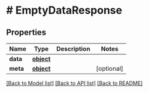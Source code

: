 # # EmptyDataResponse

## Properties

Name | Type | Description | Notes
------------ | ------------- | ------------- | -------------
**data** | [**object**](.md) |  | 
**meta** | [**object**](.md) |  | [optional] 

[[Back to Model list]](../../README.md#documentation-for-models) [[Back to API list]](../../README.md#documentation-for-api-endpoints) [[Back to README]](../../README.md)


